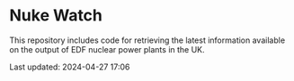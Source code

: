 # Nuke Watch

This repository includes code for retrieving the latest information available on the output of EDF nuclear power plants in the UK.

Last updated: 2024-04-27 17:06
